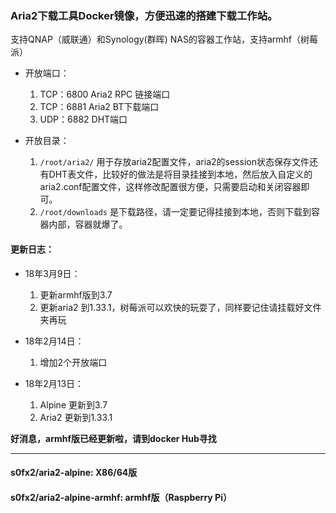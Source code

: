 ### Aria2下载工具Docker镜像，方便迅速的搭建下载工作站。

支持QNAP（威联通）和Synology(群晖) NAS的容器工作站，支持armhf（树莓派）

- 开放端口：

	1. TCP：6800 Aria2 RPC 链接端口
	2. TCP：6881 Aria2 BT下载端口
	3. UDP：6882 DHT端口


- 开放目录：
	1. `/root/aria2/` 用于存放aria2配置文件，aria2的session状态保存文件还有DHT表文件，比较好的做法是将目录挂接到本地，然后放入自定义的aria2.conf配置文件，这样修改配置很方便，只需要启动和关闭容器即可。
	2. `/root/downloads` 是下载路径，请一定要记得挂接到本地，否则下载到容器内部，容器就爆了。

#### 更新日志：
- 18年3月9日：
	1. 更新armhf版到3.7
	2. 更新aria2 到1.33.1，树莓派可以欢快的玩耍了，同样要记住请挂载好文件夹再玩

- 18年2月14日：
	1. 增加2个开放端口

- 18年2月13日：

	1. Alpine 更新到3.7
	2. Aria2 更新到1.33.1

**好消息，armhf版已经更新啦，请到docker Hub寻找**

---
#### s0fx2/aria2-alpine: X86/64版
#### s0fx2/aria2-alpine-armhf: armhf版（Raspberry Pi）
